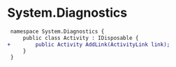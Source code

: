 # System.Diagnostics

``` diff
 namespace System.Diagnostics {
     public class Activity : IDisposable {
+        public Activity AddLink(ActivityLink link);
     }
 }
```
